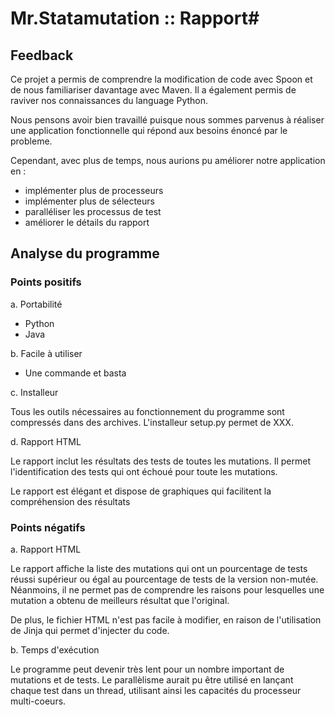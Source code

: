 # Mr.Statamutation :: Rapport#

## Feedback ##
	
Ce projet a permis de comprendre la modification de code avec 
Spoon et de nous familiariser davantage avec Maven. 
Il a également permis de raviver nos connaissances du language
Python.

Nous pensons avoir bien travaillé puisque nous sommes parvenus
à réaliser une application fonctionnelle qui répond aux
besoins énoncé par le probleme.

Cependant, avec plus de temps, nous aurions pu améliorer notre
application en :
- implémenter plus de processeurs
- implémenter plus de sélecteurs
- paralléliser les processus de test
- améliorer le détails du rapport


## Analyse du programme ##

### Points positifs ###

a. Portabilité

- Python 
- Java 

	
b. Facile à utiliser

- Une commande et basta
	
	
c. Installeur 

Tous les outils nécessaires au 
fonctionnement du programme  sont compressés dans des archives. 
L'installeur setup.py permet de XXX.
	
	
d. Rapport HTML
	
Le rapport inclut les résultats des tests de toutes les mutations.
Il permet l'identification des tests qui ont échoué pour toute les
mutations.

Le rapport est élégant et dispose de graphiques qui facilitent la
compréhension des résultats


### Points négatifs ###

a. Rapport HTML

Le rapport affiche la liste des mutations qui ont un pourcentage de 
tests réussi supérieur ou égal au pourcentage de tests de la version 
non-mutée. Néanmoins, il ne permet pas de comprendre les raisons pour
lesquelles une mutation a obtenu de meilleurs résultat que l'original.

De plus, le fichier HTML n'est pas facile à modifier, en raison de
l'utilisation de Jinja qui permet d'injecter du code.


b. Temps d'exécution
	
Le programme peut devenir très lent pour un nombre important de mutations
et de tests. Le parallèlisme aurait pu être utilisé en lançant chaque
test dans un thread, utilisant ainsi les capacités du processeur 
multi-coeurs.